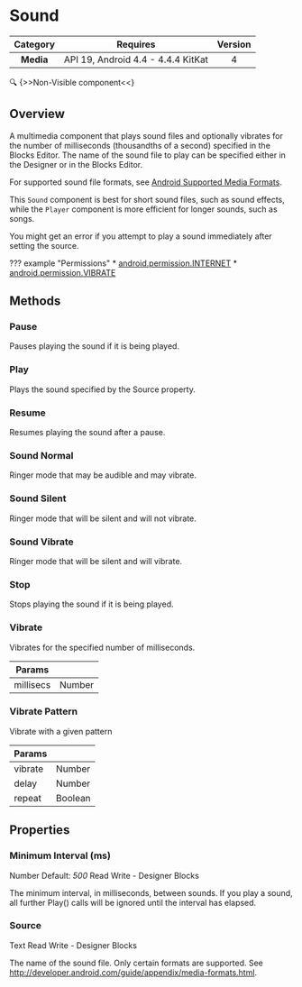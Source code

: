 # Sound

| Category | Requires | Version |
|:--------:|:-------:|:--------:|
|**Media**|<span class="chip chip-any">API 19, Android 4.4 - 4.4.4 KitKat</span>|<span class="chip chip-number">4</span>|

:mag: {>>Non-Visible component<<}

## Overview

A multimedia component that plays sound files and optionally vibrates for the number of milliseconds (thousandths of a second) specified in the Blocks Editor. The name of the sound file to play can be specified either in the Designer or in the Blocks Editor.

 

For supported sound file formats, see <a href="http://developer.android.com/guide/appendix/media-formats.html" target="_blank">Android Supported Media Formats</a>.

This `` Sound `` component is best for short sound files, such as sound effects, while the `` Player `` component is more efficient for longer sounds, such as songs.

You might get an error if you attempt to play a sound immediately after setting the source.

??? example "Permissions"
    * [android.permission.INTERNET](https://developer.android.com/reference/android/Manifest.permission.html#INTERNET)
    * [android.permission.VIBRATE](https://developer.android.com/reference/android/Manifest.permission.html#VIBRATE)

## Methods

### Pause

Pauses playing the sound if it is being played.

<div class="block" ai2-block="method" not-rendered="true" value="%7B%22componentName%22:%20%22Sound%22,%20%22name%22:%20%22Pause%22,%20%22output%22:%20false,%20%22param%22:%20%5B%5D%7D"></div>

### Play

Plays the sound specified by the Source property.

<div class="block" ai2-block="method" not-rendered="true" value="%7B%22componentName%22:%20%22Sound%22,%20%22name%22:%20%22Play%22,%20%22output%22:%20false,%20%22param%22:%20%5B%5D%7D"></div>

### Resume

Resumes playing the sound after a pause.

<div class="block" ai2-block="method" not-rendered="true" value="%7B%22componentName%22:%20%22Sound%22,%20%22name%22:%20%22Resume%22,%20%22output%22:%20false,%20%22param%22:%20%5B%5D%7D"></div>

### Sound Normal

Ringer mode that may be audible and may vibrate.

<div class="block" ai2-block="method" not-rendered="true" value="%7B%22componentName%22:%20%22Sound%22,%20%22name%22:%20%22Sound%20Normal%22,%20%22output%22:%20false,%20%22param%22:%20%5B%5D%7D"></div>

### Sound Silent

Ringer mode that will be silent and will not vibrate.

<div class="block" ai2-block="method" not-rendered="true" value="%7B%22componentName%22:%20%22Sound%22,%20%22name%22:%20%22Sound%20Silent%22,%20%22output%22:%20false,%20%22param%22:%20%5B%5D%7D"></div>

### Sound Vibrate

Ringer mode that will be silent and will vibrate.

<div class="block" ai2-block="method" not-rendered="true" value="%7B%22componentName%22:%20%22Sound%22,%20%22name%22:%20%22Sound%20Vibrate%22,%20%22output%22:%20false,%20%22param%22:%20%5B%5D%7D"></div>

### Stop

Stops playing the sound if it is being played.

<div class="block" ai2-block="method" not-rendered="true" value="%7B%22componentName%22:%20%22Sound%22,%20%22name%22:%20%22Stop%22,%20%22output%22:%20false,%20%22param%22:%20%5B%5D%7D"></div>

### Vibrate

Vibrates for the specified number of milliseconds.

<div class="block" ai2-block="method" not-rendered="true" value="%7B%22componentName%22:%20%22Sound%22,%20%22name%22:%20%22Vibrate%22,%20%22output%22:%20false,%20%22param%22:%20%5B%22millisecs%22%5D%7D"></div>

| Params | []() |
|--------|------|
|millisecs|<span class="chip chip-number">Number</span>|

### Vibrate Pattern

Vibrate with a given pattern

<div class="block" ai2-block="method" not-rendered="true" value="%7B%22componentName%22:%20%22Sound%22,%20%22name%22:%20%22Vibrate%20Pattern%22,%20%22output%22:%20false,%20%22param%22:%20%5B%22vibrate%22,%20%22delay%22,%20%22repeat%22%5D%7D"></div>

| Params | []() |
|--------|------|
|vibrate|<span class="chip chip-number">Number</span>|
|delay|<span class="chip chip-number">Number</span>|
|repeat|<span class="chip chip-boolean">Boolean</span>|

## Properties

### Minimum Interval (ms)

<span style="user-select: none;"><span class="chip chip-number">Number</span>&#32;<span class="chip chip-number">Default: <i>500</i></span>&#32;&#32;&#32;&#32;&#32;&#32;&#32;&#32;&#32;&#32;<span class="chip chip-rw">Read</span>&#32;<span class="chip chip-rw">Write</span>&#32;-&#32;<span class="chip chip-bd">Designer</span>&#32;<span class="chip chip-bd">Blocks</span>&#32;</span>

The minimum interval, in milliseconds, between sounds. If you play a sound, all further Play() calls will be ignored until the interval has elapsed.

<div class="block" ai2-block="property" not-rendered="true" value="%7B%22componentName%22:%20%22Sound%22,%20%22name%22:%20%22Minimum%20Interval%20(ms)%22,%20%22getter%22:%20true%7D"></div>
<div class="block" ai2-block="property" not-rendered="true" value="%7B%22componentName%22:%20%22Sound%22,%20%22name%22:%20%22Minimum%20Interval%20(ms)%22,%20%22getter%22:%20false%7D"></div>

### Source

<span style="user-select: none;"><span class="chip chip-text">Text</span>&#32;&#32;&#32;&#32;&#32;&#32;&#32;&#32;&#32;&#32;<span class="chip chip-rw">Read</span>&#32;<span class="chip chip-rw">Write</span>&#32;-&#32;<span class="chip chip-bd">Designer</span>&#32;<span class="chip chip-bd">Blocks</span>&#32;</span>

The name of the sound file. Only certain formats are supported. See http://developer.android.com/guide/appendix/media-formats.html.

<div class="block" ai2-block="property" not-rendered="true" value="%7B%22componentName%22:%20%22Sound%22,%20%22name%22:%20%22Source%22,%20%22getter%22:%20true%7D"></div>
<div class="block" ai2-block="property" not-rendered="true" value="%7B%22componentName%22:%20%22Sound%22,%20%22name%22:%20%22Source%22,%20%22getter%22:%20false%7D"></div>
